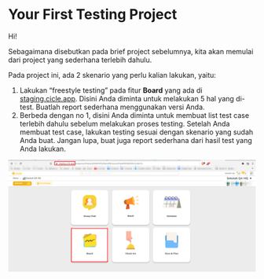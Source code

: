 # Your First Testing Project

Hi!

Sebagaimana disebutkan pada brief project sebelumnya, kita akan memulai dari project yang sederhana terlebih dahulu.

Pada project ini, ada 2 skenario yang perlu kalian lakukan, yaitu:

1. Lakukan “freestyle testing” pada fitur **Board** yang ada di [staging.cicle.app](http://staging.cicle.app). Disini Anda diminta untuk melakukan 5 hal yang di-test. Buatlah report sederhana menggunakan versi Anda.
2. Berbeda dengan no 1, disini Anda diminta untuk membuat list test case terlebih dahulu sebelum melakukan proses testing. Setelah Anda membuat test case, lakukan testing sesuai dengan skenario yang sudah Anda buat. Jangan lupa, buat juga report sederhana dari hasil test yang Anda lakukan.

![Untitled](Your%20First%20Testing%20Project%207da0121c06924d6684dec33ee59591ee/Untitled.png)